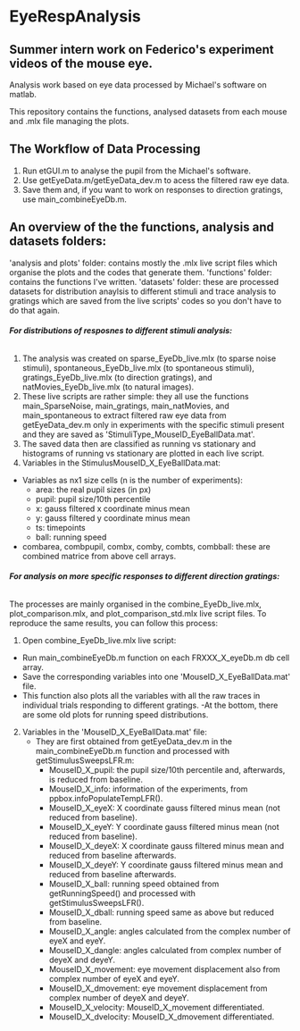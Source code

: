 # EyeRespAnalysis

## Summer intern work on Federico's experiment videos of the mouse eye.

Analysis work based on eye data processed by Michael's software on matlab.

This repository contains the functions, analysed datasets from each mouse and .mlx file managing the plots.

## The Workflow of Data Processing
1. Run etGUI.m to analyse the pupil from the Michael's software.
2. Use getEyeData.m/getEyeData_dev.m to acess the filtered raw eye data.
3. Save them and, if you want to work on responses to direction gratings, use main_combineEyeDb.m.


## An overview of the the functions, analysis and datasets folders:
'analysis and plots' folder: contains mostly the .mlx live script files which organise the plots and the codes that generate them.
'functions' folder: contains the functions I've written.
'datasets' folder: these are processed datasets for distribution anaylsis to different stimuli and trace analysis to gratings which are saved from the live scripts' codes so you don't have to do that again.


###### **For distributions of resposnes to different stimuli analysis:**
1. The analysis was created on sparse_EyeDb_live.mlx (to sparse noise stimuli), spontaneous_EyeDb_live.mlx (to spontaneous stimuli), gratings_EyeDb_live.mlx (to direction gratings), and natMovies_EyeDb_live.mlx (to natural images).
2. These live scripts are rather simple: they all use the functions main_SparseNoise, main_gratings, main_natMovies, and main_spontaneous to extract filtered raw eye data from getEyeData_dev.m only in experiments with the specific stimuli present and they are saved as 'StimuliType_MouseID_EyeBallData.mat'.
3. The saved data then are classified as running vs stationary and histograms of running vs stationary are plotted in each live script.
4. Variables in the StimulusMouseID_X_EyeBallData.mat:
  - Variables as nx1 size cells (n is the number of experiments):
    - area: the real pupil sizes (in px)
    - pupil: pupil size/10th percentile
    - x: gauss filtered x coordinate minus mean
    - y: gauss filtered y coordinate minus mean
    - ts: timepoints
    - ball: running speed
 - combarea, combpupil, combx, comby, combts, combball: these are combined matrice from above cell arrays.

###### **For analysis on more specific responses to different direction gratings:**
The processes are mainly organised in the combine_EyeDb_live.mlx, plot_comparison.mlx, and plot_comparison_std.mlx live script files.
To reproduce the same results, you can follow this process:
1. Open combine_EyeDb_live.mlx live script:
 - Run main_combineEyeDb.m function on each FRXXX_X_eyeDb.m db cell array.
 - Save the corresponding variables into one 'MouseID_X_EyeBallData.mat' file.
 - This function also plots all the variables with all the raw traces in individual trials responding to different gratings.
 -At the bottom, there are some old plots for running speed distributions.
2. Variables in the 'MouseID_X_EyeBallData.mat' file:
   - They are first obtained from getEyeData_dev.m in the main_combineEyeDb.m function and processed with getStimulusSweepsLFR.m:
     - MouseID_X_pupil: the pupil size/10th percentile and, afterwards, is reduced from baseline.
     - MouseID_X_info: information of the experiments, from ppbox.infoPopulateTempLFR().
     - MouseID_X_eyeX: X coordinate gauss filtered minus mean (not reduced from baseline).
     - MouseID_X_eyeY: Y coordinate gauss filtered minus mean (not reduced from baseline).
     - MouseID_X_deyeX: X coordinate gauss filtered minus mean and reduced from baseline afterwards.
     - MouseID_X_deyeY: Y coordinate gauss filtered minus mean and reduced from baseline afterwards.
     - MouseID_X_ball: running speed obtained from getRunningSpeed() and processed with getStimulusSweepsLFR().
     - MouseID_X_dball: running speed same as above but reduced from baseline.
     - MouseID_X_angle: angles calculated from the complex number of eyeX and eyeY.
     - MouseID_X_dangle: angles calculated from complex number of deyeX and deyeY.
     - MouseID_X_movement: eye movement displacement also from complex number of eyeX and eyeY.
     - MouseID_X_dmovement: eye movement displacement from complex number of deyeX and deyeY.
     - MouseID_X_velocity: MouseID_X_movement differentiated.
     - MouseID_X_dvelocity: MouseID_X_dmovement differentiated.
